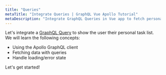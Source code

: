```yaml
---
title: "Queries"
metaTitle: "Integrate Queries | GraphQL Vue Apollo Tutorial"
metaDescription: "Integrate GraphQL Queries in Vue app to fetch personal todo data and handle loading or error state."
---
```


Let's integrate a [GraphQL Query](https://hasura.io/learn/graphql/intro-graphql/graphql-queries/) to show the user their personal task list.
We will learn the following concepts:

- Using the Apollo GraphQL client
- Fetching data with queries
- Handle loading/error state

Let's get started!
